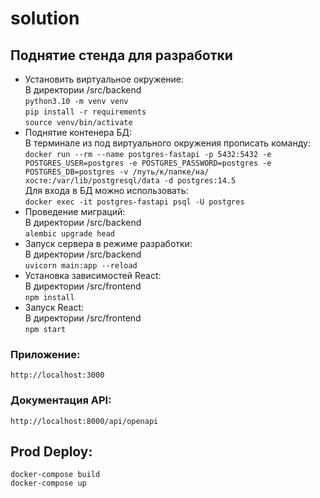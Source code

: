 # solution

## Поднятие стенда для разработки

- Установить виртуальное окружение:  
В директории /src/backend   
```python3.10 -m venv venv```  
```pip install -r requirements```   
```source venv/bin/activate```  
- Поднятие контенера БД:  
 В терминале из под виртуального окружения прописать команду:    
```docker run --rm --name postgres-fastapi -p 5432:5432 -e POSTGRES_USER=postgres -e POSTGRES_PASSWORD=postgres -e POSTGRES_DB=postgres -v /путь/к/папке/на/хосте:/var/lib/postgresql/data -d postgres:14.5```  
Для входа в БД можно использовать:  
```docker exec -it postgres-fastapi psql -U postgres```   
- Проведение миграций:  
В директории /src/backend  
```alembic upgrade head```  
- Запуск сервера в режиме разработки:  
В директории /src/backend    
```uvicorn main:app --reload```
- Установка зависимостей React:  
В директории /src/frontend  
```npm install```  
- Запуск React:  
В директории /src/frontend  
```npm start```  

### Приложение:  

```http://localhost:3000```

### Документация API:  

```http://localhost:8000/api/openapi```

## Prod Deploy:  

```docker-compose build```   
```docker-compose up```